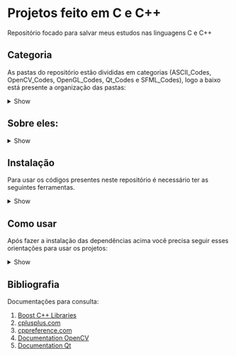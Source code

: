 # Projetos feito em C e C++

Repositório focado para salvar meus estudos nas linguagens C e C++

## Categoria

As pastas do repositório estão divididas em categorias (ASCII_Codes, OpenCV_Codes, OpenGL_Codes, Qt_Codes e SFML_Codes), logo a baixo está presente a organização das pastas:

<details><summary>Show</summary>

```bash

    ├── ASCII_Codes
    │   ├── ASCII_Art_3D
    │   ├── BongoCat
    │   ├── Cubo3DASCII
    │   ├── dotenv
    │   ├── ExpressoesNumericas
    │   ├── Natal code
    │   ├── PenduloDuploASCII
    │   ├── RGB_Terminal
    │   ├── SnakeGame
    │   ├── termtetris
    │   ├── Tic-Tac-Toe
    │   └── ToneGenerator
    ├── OpenCV_Codes
    │   └── FilterImage
    ├── OpenGL_Codes
    │   ├── Esfera3DOpenGL
    │   ├── Torus3DOpenGL
    │   └── TrianguloOpenGL
    ├── Qt_Codes
    │   ├── CuboOpenGL
    │   └── MiniNavegador
    └── SFML_Codes
        ├── BlackHole_Newtonian
        ├── FractalTree
        ├── Modelos3DSFML
        ├── Orb
        └── PenduloDuplo_SFML
```

</details>

## Sobre eles:

<details><summary>Show</summary>

### ASCII Codes

-   ASCII_Art_3D é um projeto onde é feito o plot de arquivos objetos ou modelos 3D calculados em tempo real seus vértices e faces/índices. Projeto feito em C++ no Linux.

-   BongoCat é uma animação simples usando bitmap e o plot em ASCII. Código feito em C no Linux.

-   Cubo3DASCII é um cubo feito em C++ sendo feito o plot em modo texto. Foi feito no Linux.

    -   OBS: Este projeto foi feito com base no vídeo do canal [Servet Guinarogiu](https://youtu.be/p09i_hoFdd0) para praticar C++.

-   dotenv é um projeto com duas funções, gera uma chave de API aleatória (key.cpp), lê o arquivo .env e mostra na tela as variáveis de ambiente (env_read.cpp), no caso API_KEY no .env de exemplo. Foi feito em C++.

-   ExpressoesNumericas é uma calculadora de expressões algébricas, resolve expressões com adição, subtração, multiplicação, divisão e potência e pode usar parênteses para separar melhor a ordem da resolução. Foi feito em C++.

    -   OBS: Este projeto foi feito com base no desafio 14 do site [OsProgramadores](https://osprogramadores.com/), caso queira conhecer os [Desafios](https://osprogramadores.com/desafios/) fique a vontade.

-   Tic-Tac-Toe é o jogo da velha feito em C++ usando classes (uma tentativa de classe abstrata). Foi feito no Linux.

-   Natal code é uma árvore de Natal feita em C. Foi feito no Windows e testada no Linux.

-   PenduloDuploASCII é uma simulação do movimento caótico de um pêndulo duplo, seu plot é em modo texto (ASCII). Foi feito no Linux.

    -   OBS: Esta simulação foi feita com base no código do [DinoZ1729](https://github.com/DinoZ1729/Double-Pendulum) para estudar sobre simulações de movimentos caóticos e praticar C++.

-   RGB_Terminal é um suporte para imagens para o terminal. Foi feito em C++ no Linux.

    -   OBS: Este suporte foi feito com base no vídeo [_3D ASCII with Colors_](https://youtu.be/M-sIyi9VMSU) do canal [Tsoding Daily](https://www.youtube.com/@TsodingDaily).

-   SnakeGame é o jogo da cobrinha feito em C. Foi feito no Linux.

-   ToneGenerator é para criar arquivos de áudio (no formato wav) para testes de som. Foi feito em C++ no Linux.

### OpenCV Codes

-   FilterImage é uma aplicação simples do OpenCV onde é demonstrado alguns filtros usados para atenuar bordas na imagem, o projeto é em C++. Foi feito no Linux.

### OpenGL Codes

-   Esfera3DOpenGL é uma esfera feita em C++ usando a biblioteca OpenGL e o Glut. Foi feito no Linux.

-   Torus3DOpenGL é uma toróide feita em C++ usando a biblioteca OpenGL e o Glut. Foi feito no Linux.

-   TrianguloOpenGL é um triângulo colorido feito em C++ usando a biblioteca OpenGL e o Glut. Foi feito no Linux.

### Qt Codes

-   CuboOpenGL é um cubo feito com as funções do Qt6 e C++. Foi feito no Linux com a IDE Qt Creator.

-   MiniNavegador é um navegador que pode mostrar páginas Web por link, foi feito com o Qt6 e C++. Foi usado o Linux e a IDE Qt Creator.

### SFML Codes

-   FractalTree é um modelo matemático da área dos fractais e é uma boa demonstração de recursão usando o C++ e a biblioteca do SFML. Foi feito no Linux.

-   Modelos3DSFML fiz dois modelos 3D de uma esfera e uma rosquinha usando o SFML e matemática. Foi feito no Linux.

    -   OBS: Na pasta a uma pasta com nome de img, o site de onde veio as imagens é [Solar System Scope](https://www.solarsystemscope.com/textures/). O uso das imagens foi para aplicar uma textura para testar.

-   Orb é desenhado 3 órbitas e ao longo que elas vão passando fica seu rastro em 3 cores diferentes (vermelho, ciano e preto), seu desenho foi feito com auxílio da biblioteca SFML. Foi feito no Linux.

-   PenduloDuplo_SFML é uma simulação de um pêndulo duplo, seu plot foi feito utilizando a biblioteca do SFML. Foi feito no sistema operacional Debian em C++.

</details>

## Instalação

Para usar os códigos presentes neste repositório é necessário ter as seguintes ferramentas.

<details><summary>Show</summary>

### Instalação do OpenGL e GLUT

O OpenGL e o Glut estão disponíveis no site:

1. [OpenGL Wiki: Getting Started - Khronos Group](https://www.khronos.org/opengl/wiki/Getting_Started)

2. [GLUT - The OpenGL Utility Toolkit](https://www.opengl.org/resources/libraries/glut/glut_downloads.php)

### Instalação do SFML

Siga a documentação do [SFML](https://www.sfml-dev.org/) para instala-lo.

### Instalação no Linux para as ferramentas do C e C++ (Debian)

```
sudo apt install cmake make gcc g++
```

### Instalação no Windows para as ferramentas do C e C++

No Windows use o [MinGW](https://www.mingw-w64.org/) e instale o gcc, g++, cmake e make.

### Instalação do Qt:

Siga a documentação no site do [Qt](https://www.qt.io/) para instala-lo.

### Instalação do OpenCV:

Siga a documentação no site do [OpenCV](https://opencv.org/) para instala-lo.

</details>

## Como usar

Após fazer a instalação das dependências acima você precisa seguir esses orientações para usar os projetos:

<details><summary>Show</summary>

Para os projetos com CMakeLists.txt é só rodar o comando:

```
cmake -B build
cd build/
make
./Nome_do_Executável
```

Para os projetos com Makefile é só rodar o comando:

```
make run
```

Ou abra o arquivo Makefile e veja quais os comandos existem e teste cada um.

</details>

## Bibliografia

Documentações para consulta:

1.  [Boost C++ Libraries](https://www.boost.org/)
2.  [cplusplus.com](https://cplusplus.com/)
3.  [cppreference.com](https://pt.cppreference.com/w/P%C3%A1gina_principal)
4.  [Documentation OpenCV](https://docs.opencv.org/4.x/d1/dfb/intro.html)
5.  [Documentation Qt](https://doc.qt.io/)
